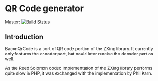 QR Code generator
=================

Master: [![Build Status](https://api.travis-ci.org/Bacon/BaconQrCode.png?branch=master)](http://travis-ci.org/Bacon/BaconQrCode)

Introduction
------------
BaconQrCode is a port of QR code portion of the ZXing library. It currently
only features the encoder part, but could later receive the decoder part as
well.

As the Reed Solomon codec implementation of the ZXing library performs quite
slow in PHP, it was exchanged with the implementation by Phil Karn.
